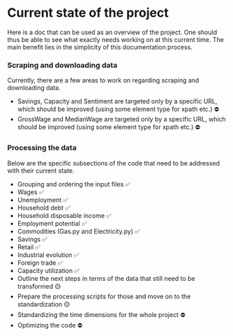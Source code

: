 # Current state of the project

Here is a doc that can be used as an overview of the project. One should thus be able to see what exactly needs working on at this current time. The main benefit lies in the simplicity of this documentation process.

### Scraping and downloading data

Currently, there are a few areas to work on regarding scraping and downloading data.

- Savings, Capacity and Sentiment are targeted only by a specific URL, which should be improved (using some element type for xpath etc.) ⛔
- GrossWage and MedianWage are targeted only by a specific URL, which should be improved (using some element type for xpath etc.) ⛔

### Processing the data

Below are the specific subsections of the code that need to be addressed with their current state.

- Grouping and ordering the input files ✅
- Wages ✅
- Unemployment ✅
- Household debt ✅
- Household disposable income ✅
- Employment potential ✅
- Commodities (Gas.py and Electricity.py) ✅
- Savings ✅
- Retail ✅
- Industrial evolution ✅
- Foreign trade ✅
- Capacity utilization ✅
- Outline the next steps in terms of the data that still need to be transformed 🟡
- Prepare the processing scripts for those and move on to the standardization 🟡
- Standardizing the time dimensions for the whole project ⛔
- Optimizing the code ⛔
